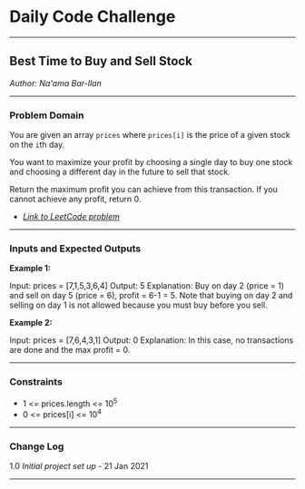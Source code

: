 # Daily Code Challenge

---

## Best Time to Buy and Sell Stock
*Author: Na'ama Bar-Ilan*

---

### Problem Domain

You are given an array `prices` where `prices[i]` is the price of a given stock on the `i`th day.

You want to maximize your profit by choosing a single day to buy one stock and choosing a different day in the future to sell that stock.

Return the maximum profit you can achieve from this transaction. If you cannot achieve any profit, return 0.

* [*Link to LeetCode problem*](https://leetcode.com/problems/best-time-to-buy-and-sell-stock/)

---

### Inputs and Expected Outputs

**Example 1:**

Input: prices = [7,1,5,3,6,4]
Output: 5
Explanation: Buy on day 2 (price = 1) and sell on day 5 (price = 6), profit = 6-1 = 5.
Note that buying on day 2 and selling on day 1 is not allowed because you must buy before you sell.

**Example 2:**
 
Input: prices = [7,6,4,3,1]
Output: 0
Explanation: In this case, no transactions are done and the max profit = 0.
 
---

### Constraints

* 1 <= prices.length <= 10<sup>5</sup>
* 0 <= prices[i] <= 10<sup>4</sup>

---

### Change Log

1.0 *Initial project set up* - 21 Jan 2021  

---
